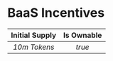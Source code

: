 # BaaS Incentives 


**Initial Supply**  | **Is Ownable** 
| :-------------: |:-------------:| 
*10m Tokens* | *true*
 
 